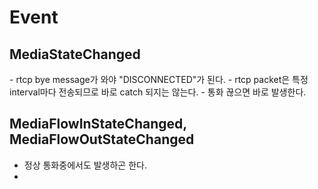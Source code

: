 # Event  

## MediaStateChanged

<RtpEndpoint>
- rtcp bye message가 와야 "DISCONNECTED"가 된다.
- rtcp packet은 특정 interval마다 전송되므로 바로 catch 되지는 않는다.  

<WebRtcEndpoint>
- 통화 끊으면 바로 발생한다.


## MediaFlowInStateChanged, MediaFlowOutStateChanged  
- 정상 통화중에서도 발생하곤 한다.  
-
